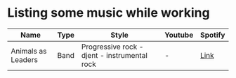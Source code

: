 # Listing some music while working

Name | Type | Style | Youtube | Spotify
---- | ---- | ----- | ------- | -------
Animals as Leaders | Band | Progressive rock - djent - instrumental rock | - | [Link](https://open.spotify.com/artist/65C6Unk7nhg2aCnVuAPMo8?si=DXeyVUXnQ5-b262SG45lgQ)
